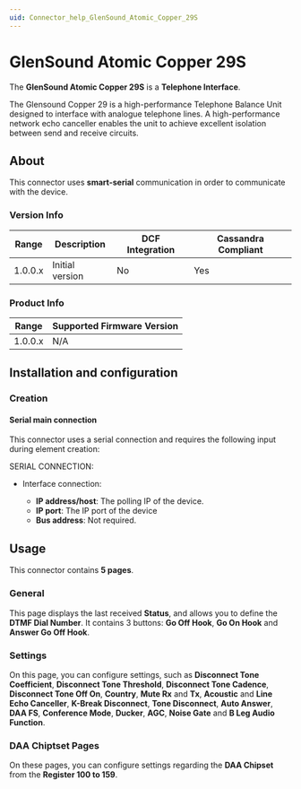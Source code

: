 ```yaml
---
uid: Connector_help_GlenSound_Atomic_Copper_29S
---
```


# GlenSound Atomic Copper 29S

The **GlenSound Atomic Copper 29S** is a **Telephone Interface**.

The Glensound Copper 29 is a high-performance Telephone Balance Unit designed to interface with analogue telephone lines. A high-performance network echo canceller enables the unit to achieve excellent isolation between send and receive circuits.

## About

This connector uses **smart-serial** communication in order to communicate with the device.

### Version Info

| Range | Description | DCF Integration | Cassandra Compliant |
|------------------|-----------------|---------------------|-------------------------|
| 1.0.0.x          | Initial version | No                  | Yes                     |

### Product Info

| Range | Supported Firmware Version |
|------------------|-----------------------------|
| 1.0.0.x          | N/A                         |

## Installation and configuration

### Creation

#### Serial main connection

This connector uses a serial connection and requires the following input during element creation:

SERIAL CONNECTION:

- Interface connection:

  - **IP address/host**: The polling IP of the device.
  - **IP port**: The IP port of the device
  - **Bus address**: Not required.

## Usage

This connector contains **5 pages**.

### General

This page displays the last received **Status**, and allows you to define the **DTMF Dial Number**. It contains 3 buttons: **Go Off Hook**, **Go On Hook** and **Answer Go Off Hook**.

### Settings

On this page, you can configure settings, such as **Disconnect Tone Coefficient**, **Disconnect Tone Threshold**, **Disconnect Tone Cadence**, **Disconnect Tone Off On**, **Country**, **Mute Rx** and **Tx**, **Acoustic** and **Line Echo Canceller**, **K-Break Disconnect**, **Tone Disconnect**, **Auto Answer**, **DAA FS**, **Conference Mode**, **Ducker**, **AGC**, **Noise Gate** and **B Leg Audio Function**.

### DAA Chiptset Pages

On these pages, you can configure settings regarding the **DAA Chipset** from the **Register 100 to 159**.
